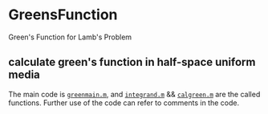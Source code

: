 # GreensFunction
Green's Function for Lamb's Problem

## calculate green's function in half-space uniform media
The main code is [`greenmain.m`](./greenmain.m), and [`integrand.m`](./integrand.m) && [`calgreen.m`](./calgreen.m) are the called
functions.
Further use of the code can refer to comments in the code.
